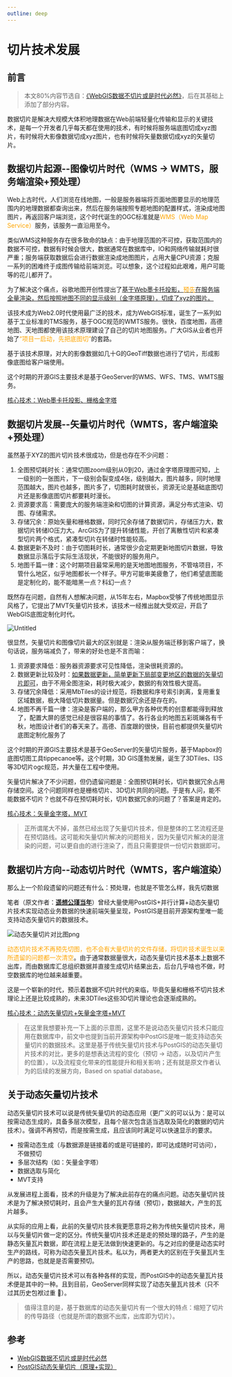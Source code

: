 ```yaml
---
outline: deep
---
```


# 切片技术发展


## 前言

> 本文80%内容节选自：[《WebGIS数据不切片或是时代必然》](https://zhuanlan.zhihu.com/p/512298212)，后在其基础上添加了部分内容。

数据切片是解决大规模大体积地理数据在Web前端轻量化传输和显示的关键技术，是每一个开发者几乎每天都在使用的技术，有时候将服务端底图切成xyz图片，有时候将大影像数据切成xyz图片，也有时候将矢量数据切成xyz的矢量切片。

## 数据切片起源--图像切片时代（WMS → WMTS，服务端渲染+预处理）

Web上古时代，人们浏览在线地图，一般是服务器端将页面地图要显示的地理范围内的地理数据都查询出来，然后在服务端按照专题地图的配置样式，渲染成地图图片，再返回客户端浏览，这个时代诞生的OGC标准就是<font color="orange">WMS（Web Map Service）</font>服务，该服务一直沿用至今。

类似WMS这种服务存在很多致命的缺点：由于地理范围的不可控，获取范围内的数据不可控，数据有时候会很大，数据通常在数据库中，IO和网络传输就耗时很严重；服务端获取数据后会进行数据渲染成地图图片，占用大量CPU资源；克服一系列的困难终于成图传输给前端浏览。可以想象，这个过程如此艰难，用户可能等的花儿都开了。

为了解决这个痛点，谷歌地图开创性提出了<u>基于Web墨卡托投影，<font color="orange">预先</font>在服务端全量渲染，然后按照地图不同的显示级别（金字塔原理），切成了xyz的图片。</u>

该技术成为Web2.0时代使用最广泛的技术，成为WebGIS标准，诞生了一系列如基于工业标准的TMS服务，基于OGC规范的WMTS服务。很快，百度地图，高德地图、天地图都使用该技术原理建设了自己的切片地图服务。广大GIS从业者也开始了<font color="orange">“项目一启动，先把底图切”</font>的套路。

基于该技术原理，对大的影像数据如几十G的GeoTiff数据也进行了切片，形成影像底图给客户端使用。

这个时期的开源GIS主要技术是基于GeoServer的WMS、WFS、TMS、WMTS服务。

<u>核心技术：Web墨卡托投影、栅格金字塔</u>

## 数据切片发展--矢量切片时代（WMTS，客户端渲染+预处理）

虽然基于XYZ的图片切片技术很成功，但是也存在不少问题：

1. 全图预切耗时长：通常切图zoom级别从0到20，通过金字塔原理图可知，上一级别的一张图片，下一级别会裂变成4张，级别越大，图片越多，同时地理范围越大，图片也越多，图片多了，切图耗时就很长，资源无论是基础底图切片还是影像底图切片都要耗时漫长。
2. 资源要求高：需要庞大的服务端渲染和切图的计算资源，满足分布式渲染、切图、存储需求。
3. 存储冗余：原始矢量和栅格数据，同时冗余存储了数据切片，存储压力大，数据切片转储IO压力大。ArcGIS为了提升转储性能，开创了离散性切片和紧凑型切片两个格式，紧凑型切片在转储时性能较高。
4. 数据更新不及时：由于切图耗时长，通常很少会定期更新地图切片数据，导致数据显示落后于实际生活现状，不能很好的服务用户。
5. 地图千篇一律：这个时期项目最常采用的是天地图地图服务，不管啥项目，不管什么地区，似乎地图都长一个样子。甲方可能审美疲惫了，他们希望底图能是定制化的，能不能暗黑一点？科幻一点？

既然存在问题，自然有人想解决问题，从15年左右，Mapbox受够了传统地图显示风格了，它提出了MVT矢量切片技术，该技术一经推出就大受欢迎，开启了WebGIS底图定制化时代。

![Untitled](https://zhou-fuyi.github.io/picx-images-hosting/Untitled.5xafx3l5e3.webp)

很显然，<font clolor="orange">矢量切片和图像切片最大的区别就是：渲染从服务端迁移到客户端了</font>，换句话说，服务端减负了，带来的好处也是不言而喻：

1. 资源要求降低：服务器资源要求可见性降低，渲染很耗资源的。
2. 数据更新比较及时：<u>如果数据更新，简单更新下局部变更地区的数据的矢量切片即可</u>，由于不用全图渲染，耗时极大减少，数据的有效性极大提高。
3. 存储冗余降低：采用MbTiles的设计规范，将数据和序号索引剥离，复用重复区域数据，极大降低切片数据量。但是数据冗余还是存在的。
4. 地图不再千篇一律：渲染是客户端的，那么甲方各种优秀的创意都能得到释放了，配置大屏的感觉已经是很容易的事情了。各行各业的地图五彩斑斓各有千秋，地图设计者们的春天来了。高德、百度跟的很快，目前也都提供矢量切片底图定制化服务了

这个时期的开源GIS主要技术是基于GeoServer的矢量切片服务，基于Mapbox的底图切图工具tippecanoe等。这个时期，3D GIS蓬勃发展，诞生了3DTiles、I3S等3D切片ogc规范，并大量在工程中使用。

矢量切片解决了不少问题，但仍遗留问题是：<font clolor="orange">全图预切耗时长，切片数据冗余占用存储空间</font>。这个问题同样也是栅格切片、3D切片共同的问题。于是有人问，能不能数据不切片？也就不存在预切耗时长，切片数据冗余的问题了？答案是肯定的。

<u>核心技术：矢量金字塔，MVT</u>

> 正所谓尾大不掉，虽然已经出现了矢量切片技术，但是整体的工艺流程还是在预切路线。这可能和矢量切片解决的问题相关，因为矢量切片解决的是渲染的问题，可以更自由的进行渲染了，而且只需要提供一份切片数据即可。

## 数据切片方向--动态切片时代（WMTS，客户端渲染）

那么上一个阶段遗留的问题还有什么：预处理，也就是不管怎么样，我先切数据

笔者（原文作者：**[遥想公瑾当年](https://www.zhihu.com/people/yao-xiang-gong-jin-dang-nian-88-8)**）曾经大量使用PostGIS+并行计算+动态矢量切片技术实现动态业务数据的快速前端矢量呈现，PostGIS是目前开源架构里唯一能支持动态矢量切片的数据技术。

![动态矢量切片对比图png](https://zhou-fuyi.github.io/picx-images-hosting/动态矢量切片对比图png.lvjce1v2j.webp)

<font color="orange">动态切片技术不再预先切图，也不会有大量切片的文件存储，将切片技术诞生以来所遗留的问题都一次清空</font>。由于通常数据量很大，动态矢量切片技术基本上数据不出库，而由数据库汇总组织数据并直接生成切片结果出去，后台几乎啥也不做，时空数据库的地位越来越重要。

这是一个崭新的时代，预示着数据不切片时代的来临，毕竟矢量和栅格不切片技术理论上还是比较成熟的，未来3DTiles这些3D切片理论也会逐渐成熟的。

<u>核心技术：动态矢量切片+矢量金字塔+MVT</u>

> 在这里我想要补充一下上面的示意图，这里不是说动态矢量切片技术只能应用在数据库中，前文中也提到当前开源架构中PostGIS是唯一能支持动态矢量切片的数据技术。这里是基于传统矢量切片技术与PostGIS的动态矢量切片技术的对比，更多的是想表达流程的变化（预切 → 动态，以及切片产生的位置），以及流程变化带来的性能提升和相关影响；还有就是原文作者认为的后续的发展方向，Based on spatial database。

## 关于动态矢量切片技术

动态矢量切片技术可以说是传统矢量切片的动态应用（更广义的可以认为：是可以按需动态生成的，具备多层次模型，且每个层次包含适当选取及简化的数据的切片技术）。强调不再预切，而是按需生成，且应该同时满足可以快速显示的要求。

- 按需动态生成（与数据源是链接着的或是可链接的，即可达成随时可访问），不做预切
- 多层次结构（如：矢量金字塔）
- 数据选取与简化
- MVT支持

从发展进程上面看，技术的升级是为了解决此前存在的痛点问题。动态矢量切片技术是为了解决预切耗时，且会产生大量的瓦片存储（预切），数据越大，产生的瓦片越多。

从实际的应用上看，此前的矢量切片技术我更愿意将之称为传统矢量切片技术，用以与矢量切片做一定的区分。传统矢量切片技术还是走的预处理的路子，产生的是静态矢量瓦片数据，即在流程上是无法做到快速更新的。与之对应的便是动态实时生产的路线，可称为动态矢量瓦片技术。私以为，两者更大的区别在于矢量瓦片生产的思路，也就是是否需要预切。

所以，动态矢量切片技术可以有各种各样的实现，而PostGIS中的动态矢量瓦片技术便是其中的一种。且到目前，GeoServer同样实现了动态矢量瓦片技术（只不过其历史包袱过重 🫡）。

> 值得注意的是，基于数据库的动态矢量切片有一个很大的特点：缩短了切片的传导路径（也就是所谓的数据不出库，出库即为切片）。

## 参考

- [WebGIS数据不切片或是时代必然](https://zhuanlan.zhihu.com/p/512298212)
- [PostGIS动态矢量切片（原理+实现）](https://www.jianshu.com/p/fede7a0d3154)